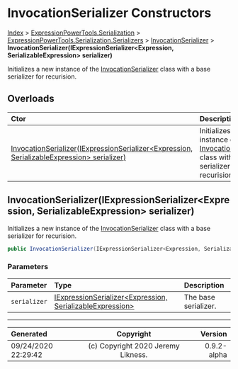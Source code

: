 ﻿# InvocationSerializer Constructors

[Index](../index.md) > [ExpressionPowerTools.Serialization](ExpressionPowerTools.Serialization.a.md) > [ExpressionPowerTools.Serialization.Serializers](ExpressionPowerTools.Serialization.Serializers.n.md) > [InvocationSerializer](ExpressionPowerTools.Serialization.Serializers.InvocationSerializer.cs.md) > **InvocationSerializer(IExpressionSerializer&lt;Expression, SerializableExpression> serializer)**

Initializes a new instance of the [InvocationSerializer](ExpressionPowerTools.Serialization.Serializers.InvocationSerializer.cs.md) class
            with a base serializer for recurision.

## Overloads

| Ctor | Description |
| :-- | :-- |
| [InvocationSerializer(IExpressionSerializer&lt;Expression, SerializableExpression> serializer)](#invocationserializeriexpressionserializerexpression-serializableexpression-serializer) | Initializes a new instance of the [InvocationSerializer](ExpressionPowerTools.Serialization.Serializers.InvocationSerializer.cs.md) class            with a base serializer for recurision. |

## InvocationSerializer(IExpressionSerializer&lt;Expression, SerializableExpression> serializer)

Initializes a new instance of the [InvocationSerializer](ExpressionPowerTools.Serialization.Serializers.InvocationSerializer.cs.md) class
            with a base serializer for recurision.

```csharp
public InvocationSerializer(IExpressionSerializer<Expression, SerializableExpression> serializer)
```

### Parameters

| Parameter | Type | Description |
| :-- | :-- | :-- |
| `serializer` | [IExpressionSerializer&lt;Expression, SerializableExpression>](ExpressionPowerTools.Serialization.Signatures.IExpressionSerializer`2.i.md) | The base serializer. |



---

| Generated | Copyright | Version |
| :-- | :-: | --: |
| 09/24/2020 22:29:42 | (c) Copyright 2020 Jeremy Likness. | 0.9.2-alpha |
